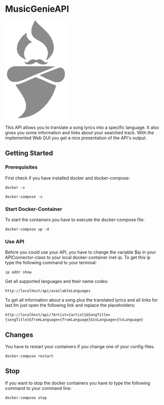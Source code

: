 # MusicGenieAPI
![ALT TEXT](code/public/logo.png?raw=true "Music Genie Logo")

This API allows you to translate a song lyrics into a specific language. It also gives you some information and links about your searched track. With the implemented Web GUI you get a nice presentation of the API's output.

## Getting Started

### Prerequisites

First check if you have installed docker and docker-compose:
```
docker -v
```
```
docker-compose -v
```

### Start Docker-Container

To start the containers you have to execute the docker-compose file:
```
docker-compose up -d
```
### Use API

Before you could use your API, you have to change the variable $ip in your APIConnector-class to your local docker-container inet-ip.
To get this ip type the following command to your terminal:
```
ip addr show
```
Get all supported languages and their name codes:
```
http://localhost/api/availableLanguages
```
To get all information about a song plus the translated lyrics and all links for last.fm just open the following link and replace the placeholders:
```
http://localhost/api/?Artist={artist}&SongTitle={songTitle}&fromLanguage={fromLanguage}&toLanguage={toLanguage}
```
## Changes

You have to restart your containers if you change one of your config-files.
```
docker-compose restart
```

## Stop

If you want to stop the docker containers you have to type the following command to your command line:
```
docker-compose stop
```

